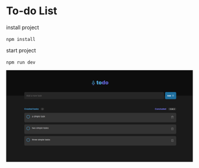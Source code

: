 # To-do List

install project

`npm install`

start project

`npm run dev`

<img src="./.github/to-do-list.png" />
